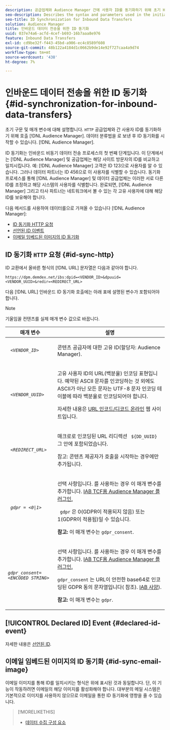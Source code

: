 ```yaml
---
description: 공급업체와 Audience Manager 간에 사용자 ID를 동기화하기 위해 초기 HTTP 호출에 사용되는 구문 및 매개 변수에 대해 설명합니다. ID 동기화는 데이터 분류법을 Audience Manager 로 보낸 후에 시작할 수 있습니다.
seo-description: Describes the syntax and parameters used in the initial HTTP call to synchronize user IDs between a vendor and Audience Manager. ID synchronization can begin after you send your data taxonomy to Audience Manager.
seo-title: ID Synchronization for Inbound Data Transfers
solution: Audience Manager
title: 인바운드 데이터 전송을 위한 ID 동기화
uuid: 037e74a6-acfd-4cef-b693-16b7aaa8e976
feature: Inbound Data Transfers
exl-id: cd9be32f-f443-45bd-a906-ec4c8589f608
source-git-commit: 48b122a4184d1c0662b9de14e92f727caa4a9d74
workflow-type: tm+mt
source-wordcount: '438'
ht-degree: 7%

---
```


# 인바운드 데이터 전송을 위한 ID 동기화 {#id-synchronization-for-inbound-data-transfers}

초기 구문 및 매개 변수에 대해 설명합니다. `HTTP` 공급업체와 간 사용자 ID를 동기화하기 위해 호출 [!DNL Audience Manager]. 데이터 분류법을 로 보낸 후 ID 동기화를 시작할 수 있습니다. [!DNL Audience Manager].

ID 동기화는 인바운드 비동기 데이터 전송 프로세스의 첫 번째 단계입니다. 이 단계에서는 [!DNL Audience Manager] 및 공급업체는 해당 사이트 방문자의 ID를 비교하고 일치시킵니다. 예: [!DNL Audience Manager] 고객은 ID 123으로 사용자를 알 수 있습니다. 그러나 데이터 파트너는 ID 456으로 이 사용자를 식별할 수 있습니다. 동기화 프로세스를 통해 [!DNL Audience Manager] 및 데이터 공급업체는 이러한 서로 다른 ID를 조정하고 해당 시스템의 사용자를 식별합니다. 완료되면, [!DNL Audience Manager] 그리고 타사 파트너는 네트워크에서 볼 수 있는 각 고유 사용자에 대해 해당 ID를 보유해야 합니다.

다음 메서드를 사용하여 데이터를으로 가져올 수 있습니다 [!DNL Audience Manager]:

* [ID 동기화 HTTP 요청](../../../integration/sending-audience-data/batch-data-transfer-explained/id-sync-http.md#id-sync-http)
* [선언된 ID 이벤트](../../../integration/sending-audience-data/batch-data-transfer-explained/id-sync-http.md#declared-id-event)
* [이메일 임베드된 이미지의 ID 동기화](../../../integration/sending-audience-data/batch-data-transfer-explained/id-sync-http.md#id-sync-email-image)

## ID 동기화 `HTTP` 요청 {#id-sync-http}

ID 교환에서 올바른 형식의 [!DNL URL] 문자열은 다음과 같아야 합니다.

```
https://dpm.demdex.net/ibs:dpid=<VENDOR_ID>&dpuuid=<VENDOR_UUID>&redir=<REDIRECT_URL>
```

다음 [!DNL URL] 인바운드 ID 동기화 호출에는 아래 표에 설명된 변수가 포함되어야 합니다.

>[!NOTE]
>
>기울임꼴 컨텐츠를 실제 매개 변수 값으로 바꿉니다.

<table id="table_EB9F4246E2A34ABB8ED06EA458EB186F"> 
 <thead> 
  <tr> 
   <th colname="col1" class="entry"> 매개 변수 </th> 
   <th colname="col2" class="entry"> 설명 </th> 
  </tr> 
 </thead>
 <tbody> 
  <tr> 
   <td colname="col1"> <code> <i>&lt;VENDOR_ID&gt;</i> </code> </td> 
   <td colname="col2"> <p>콘텐츠 공급자에 대한 고유 ID(할당자: <span class="keyword"> Audience Manager</span>). </p> </td> 
  </tr> 
  <tr> 
   <td colname="col1"> <code> <i>&lt;VENDOR_UUID&gt;</i> </code> </td> 
   <td colname="col2"> <p>고유 사용자 ID의 URL(백분율) 인코딩 표현입니다. 예약된 ASCII 문자를 인코딩하는 것 외에도 ASCII가 아닌 모든 문자는 UTF-8 문자 인코딩 테이블에 따라 백분율로 인코딩되어야 합니다. </p> <p>자세한 내용은 <a href="https://www.url-encode-decode.com" format="http" scope="external"> URL 인코드/디코드 온라인</a> 웹 사이트입니다. </p> </td> 
  </tr> 
  <tr> 
   <td colname="col1"> <code> <i>&lt;REDIRECT_URL&gt;</i> </code> </td> 
   <td colname="col2"> <p>매크로로 인코딩된 URL 리디렉션 <code> ${DD_UUID}</code> 그 안에 포함되었습니다. </p> <p>참고: 콘텐츠 제공자가 호출을 시작하는 경우에만 추가됩니다. </p> </td> 
  </tr> 
  <tr> 
   <td colname="col1"> <code> <i>gdpr = &lt;0|1&gt;</i> </code> </td> 
   <td colname="col2"> <p>선택 사항입니다. 를 사용하는 경우 이 매개 변수를 추가합니다. <a href="../../../overview/data-security-and-privacy/aam-iab-plugin.md">IAB TCF용 Audience Manager 플러그인.</a></p> <p><code> gdpr</code> 은 0(GDPR이 적용되지 않음) 또는 1(GDPR이 적용됨)일 수 있습니다. </p> <p> <b>참고:</b> 이 매개 변수는 <code>gdpr_consent</code>.</p></td> 
  </tr> 
  <tr> 
   <td colname="col1"> <code><i>gdpr_consent=&lt;ENCODED STRING&gt;</i> </code> </td> 
   <td colname="col2"> <p>선택 사항입니다. 를 사용하는 경우 이 매개 변수를 추가합니다. <a href="../../../overview/data-security-and-privacy/aam-iab-plugin.md">IAB TCF용 Audience Manager 플러그인.</a></p> <p><code>gdpr_consent</code> 는 URL이 안전한 base64로 인코딩된 GDPR 동의 문자열입니다( 참조). <a href="https://github.com/InteractiveAdvertisingBureau/GDPR-Transparency-and-Consent-Framework/blob/master/URL-based%20Consent%20Passing_%20Framework%20Guidance.md#specifications" format="http" scope="external"> IAB 사양</a>). </p> <p> <b>참고:</b> 이 매개 변수는 <code>gdpr</code>.</p> </td> 
  </tr> 
 </tbody> 
</table>

## [!UICONTROL Declared ID] Event {#declared-id-event}

자세한 내용은 [선언된 ID](../../../features/declared-ids.md).

## 이메일 임베드된 이미지의 ID 동기화 {#id-sync-email-image}

이메일 이미지를 통해 ID를 일치시키는 형식은 위에 표시된 것과 동일합니다. 단, 이 기능이 작동하려면 이메일의 해당 이미지를 활성화해야 합니다. 대부분의 메일 시스템은 기본적으로 이미지를 사용하지 않으므로 이메일을 통한 ID 동기화에 영향을 줄 수 있습니다.

>[!MORELIKETHIS]
>
>* [데이터 수집 구성 요소](../../../reference/system-components/components-data-collection.md)

